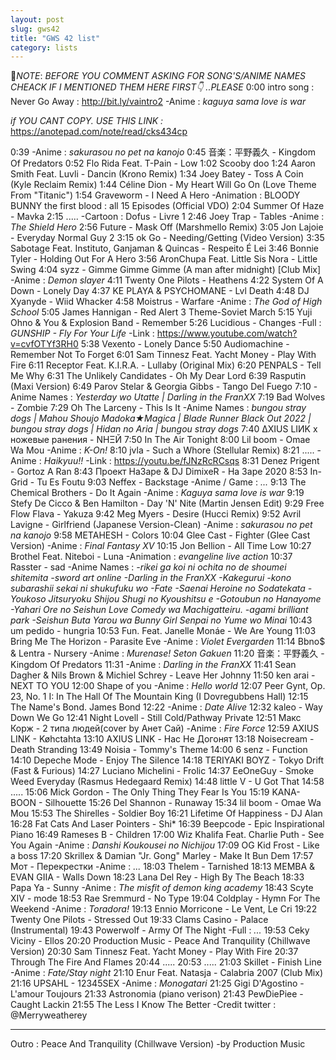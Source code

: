 ```yaml
---
layout: post
slug: gws42
title: "GWS 42 list"
category: lists
---
```

📌*NOTE*:
*BEFORE YOU COMMENT ASKING FOR SONG'S/ANIME NAMES CHEACK IF I MENTIONED THEM HERE FIRST👇 ..PLEASE*
0:00 intro song : Never Go Away :
http://bit.ly/vaintro2
-Anime : *kaguya sama love is war*

*if YOU CANT COPY. USE THIS LINK :*
https://anotepad.com/note/read/cks434cp

0:39
-Anime : *sakurasou no pet na kanojo*
0:45 音楽：平野義久 - Kingdom Of Predators
0:52 Flo Rida Feat. T-Pain - Low
1:02 Scooby doo
1:24 Aaron Smith Feat. Luvli - Dancin (Krono Remix)
1:34 Joey Batey - Toss A Coin (Kyle Reclaim Remix)
1:44 Céline Dion - My Heart Will Go On (Love Theme From "Titanic")
1:54 Graveworm - I Need A Hero
-Animation : BLOODY BUNNY the first blood : all 15 Episodes (Official VDO)
2:04 Summer Of Haze - Mavka
2:15 .....
-Cartoon : Dofus - Livre 1
2:46 Joey Trap - Tables
-Anime : *The Shield Hero*
2:56 Future - Mask Off (Marshmello Remix)
3:05 Jon Lajoie - Everyday Normal Guy 2
3:15 ok Go - Needing/Getting (Video Version)
3:35 Sabotage Feat. Instituto, Ganjaman & Quincas - Respeito É Lei
3:46 Bonnie Tyler - Holding Out For A Hero
3:56 AronChupa Feat. Little Sis Nora - Little Swing
4:04 syzz - Gimme Gimme Gimme (A man after midnight) [Club Mix]
-Anime : *Demon slayer*
4:11 Twenty One Pilots - Heathens
4:22 System Of A Down - Lonely Day
4:37 KE PLAYA & PSYCHOMANE - Lvl Death
4:48 DJ Xyanyde - Wiid Whacker
4:58 Moistrus - Warfare
-Anime : *The God of High School*
5:05 James Hannigan - Red Alert 3 Theme-Soviet March
5:15 Yuji Ohno & You & Explosion Band - Remember
5:26 Lucidious - Changes
-Full : *GUNSHIP - Fly For Your Life*
-Link : https://www.youtube.com/watch?v=cvfOTYf3RH0
5:38 Vexento - Lonely Dance
5:50 Audiomachine - Remember Not To Forget
6:01 Sam Tinnesz Feat. Yacht Money - Play With Fire
6:11 Receptor Feat. K.I.R.A. - Lullaby (Original Mix)
6:20 PENPALS - Tell Me Why
6:31 The Unlikely Candidates - Oh My Dear Lord
6:39 Rasputin (Maxi Version)
6:49 Parov Stelar & Georgia Gibbs - Tango Del Fuego
7:10 
-Anime Names : *Yesterday wo Utatte | Darling in the FranXX*
7:19 Bad Wolves - Zombie
7:29 Oh The Larceny - This Is It
-Anime Names : *bungou stray dogs | Mahou Shoujo Madoka★Magica | Blade Runner Black Out 2022 | bungou stray dogs | Hidan no Aria | bungou stray dogs*
7:40 ∆XIUS LIИK x ножевые ранения - NНΞЙ
7:50 In The Air Tonight 
8:00 Lil boom - Omae Wa Mou
-Anime : *K-On!*
8:10 jvla - Such a Whore (Stellular Remix)
8:21 .....
-Anime : *Haikyuu!!*
-Link : https://youtu.be/fJNzRcRCsqs
8:31 Denez Prigent - Gortoz A Ran
8:43 Проект НаЗаре & DJ DimixeR - На Заре 2020
8:53 In-Grid - Tu Es Foutu
9:03 Neffex - Backstage
-Anime / Game : *...*
9:13 The Chemical Brothers - Do It Again
-Anime : *Kaguya sama love is war*
9:19 Stefy De Cicco & Ben Hamilton - Day 'N' Nite (Martin Jensen Edit)
9:29 Free Flow Flava - Yakuza
9:42 Meg Myers - Desire (Hucci Remix)
9:52 Avril Lavigne - Girlfriend (Japanese Version-Clean)
-Anime : *sakurasou no pet na kanojo*
9:58 METAHESH - Colors
10:04 Glee Cast - Fighter (Glee Cast Version)
-Anime : *Final Fantasy XV*
10:15 Jon Bellion - All Time Low
10:27 Brothel Feat. Niteboi - Luna
-Animation : *evangeline live action*
10:37 Rasster - sad
-Anime Names : *-rikei ga koi ni ochita no de shoumei shitemita
-sword art online
-Darling in the FranXX
-Kakegurui
-kono subarashii sekai ni shukufuku wo
-Fate
-Saenai Heroine no Sodatekata
-Youkoso Jitsuryoku Shijou Shugi no Kyoushitsu e 
 -Gotoubun no Hanayome
-Yahari Ore no Seishun Love Comedy wa Machigatteiru.
-agami brilliant park
-Seishun Buta Yarou wa Bunny Girl Senpai no Yume wo Minai*
10:43 um pedido - hungria
10:53 Fun. Feat. Janelle Monáe - We Are Young
11:03 Bring Me The Horizon - Parasite Eve
-Anime : *Violet Evergarden*
11:14 Bbno$ & Lentra - Nursery
-Anime : *Murenase! Seton Gakuen*
11:20 音楽：平野義久 - Kingdom Of Predators 
11:31 
-Anime : *Darling in the FranXX*
11:41 Sean Dagher & Nils Brown & Michiel Schrey - Leave Her Johnny 
11:50 ken arai - NEXT TO YOU
12:00 Shape of you
-Anime : *Hello world*
12:07 Peer Gynt, Op. 23, No. 1 I: In The Hall Of The Mountain King (I Dovregubbens Hall)
12:15 The Name's Bond. James Bond
12:22 
-Anime : *Date Alive*
12:32 kaleo - Way Down We Go
12:41 Night Lovell - Still Cold/Pathway Private
12:51 Макс Корж - 2 типа людей(cover by Анет Сай)
-Anime : *Fire Force*
12:59 AXIUS LINK - Køhctahta
13:10 AXIUS LINK - Нас Не Догонят
13:18 Noisecream - Death Stranding
13:49 Noisia - Tommy's Theme
14:00 6 senz - Function
14:10 Depeche Mode - Enjoy The Silence
14:18 TERIYAKI BOYZ - Tokyo Drift (Fast & Furious)
14:27 Luciano Michelini - Frolic
14:37 EeOneGuy - Smoke Weed Everyday (Rasmus Hedegaard Remix)
14:48 little V - U Got That
14:58 .....
15:06 Mick Gordon - The Only Thing They Fear Is You
15:19 KANA-BOON - Silhouette
15:26 Del Shannon - Runaway
15:34 lil boom - Omae Wa Mou
15:53 The Shirelles - Soldier Boy
16:21 Lifetime Of Happiness - DJ Alan
16:28 Fat Cats And Laser Pointers - Shi*
16:39 Beepcode - Epic Inspirational Piano
16:49 Rameses B - Children
17:00 Wiz Khalifa Feat. Charlie Puth - See You Again
-Anime : *Danshi Koukousei no Nichijou*
17:09 OG Kid Frost - Like a boss
17:20 Skrillex & Damian "Jr. Gong" Marley - Make It Bun Dem 
17:57 Мот - Перекрестки
-Anime : *...*
18:03 Thelem - Tarnished
18:13 MEMBA & EVAN GIIA - Walls Down
18:23 Lana Del Rey - High By The Beach
18:33 Papa Ya - Sunny
-Anime : *The misfit of demon king academy*
18:43 Scyte XIV - mode
18:53 Rae Sremmurd - No Type
19:04 Coldplay - Hymn For The Weekend
-Anime : *Toradora!*
19:13 Ennio Morricone - Le Vent, Le Cri
19:22 Twenty One Pilots - Stressed Out
19:33 Clams Casino - Palace (Instrumental)
19:43 Powerwolf - Army Of The Night
-Full : *...*
19:53 Ceky Viciny - Ellos
20:20 Production Music - Peace And Tranquility (Chillwave Version)
20:30 Sam Tinnesz Feat. Yacht Money - Play With Fire
20:37 Through The Fire And Flames
20:44 .....
20:53 .....
21:03 Skillet - Finish Line
-Anime : *Fate/Stay night*
21:10 Enur Feat. Natasja - Calabria 2007 (Club Mix)
21:16 UPSAHL - 12345SEX
-Anime : *Monogatari*
21:25 Gigi D'Agostino - L'amour Toujours 
21:33 Astronomia (piano verison)
21:43 PewDiePiee - Caught Lackin 
21:55 The Less I Know The Better
-Credit twitter : @Merryweatherey

----
Outro : Peace And Tranquility (Chillwave Version) -by Production Music